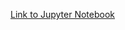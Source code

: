 [Link to Jupyter Notebook](https://drive.google.com/file/d/1Lxujy0GU-Z9gaJWAi-w2XoS9Hv8KTaNk/view?usp=sharing)
